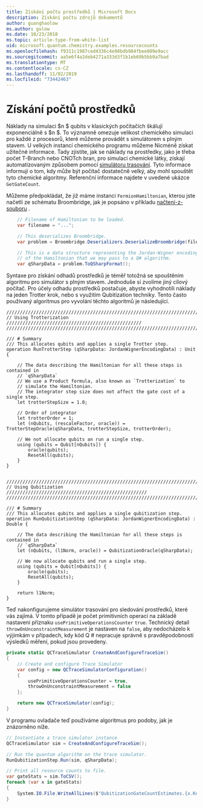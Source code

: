 ```yaml
---
title: Získání počtu prostředků | Microsoft Docs
description: Získání počtu zdrojů dokumentů
author: guanghaolow
ms.author: gulow
ms.date: 10/23/2018
ms.topic: article-type-from-white-list
uid: microsoft.quantum.chemistry.examples.resourcecounts
ms.openlocfilehash: f9311c1987ced4336c4e98bdb984fbee009e9acc
ms.sourcegitcommit: aa5e6f4a2deb4271a333d3f1b1eb69b5bb9a7bad
ms.translationtype: MT
ms.contentlocale: cs-CZ
ms.lasthandoff: 11/02/2019
ms.locfileid: "73442463"
---
```

# <a name="obtaining-resource-counts"></a>Získání počtů prostředků

Náklady na simulaci $n $ qubits v klasických počítačích škálují exponenciálně s $n $. To významně omezuje velikost chemického simulaci pro každé z procesorů, které můžeme provádět s simulátorem s plným stavem. U velkých instancí chemického programu můžeme Nicméně získat užitečné informace. Tady zjistíte, jak se náklady na prostředky, jako je třeba počet T-Branch nebo CNOTch bran, pro simulaci chemické látky, získají automatizovaným způsobem pomocí [simulátoru trasování](xref:microsoft.quantum.machines.qc-trace-simulator.intro). Tyto informace informují o tom, kdy může být počítač dostatečně velký, aby mohl spouštět tyto chemické algoritmy. Referenční informace najdete v uvedené ukázce `GetGateCount`.

Můžeme předpokládat, že již máme instanci `FermionHamiltonian`, kterou jste načetli ze schématu Broombridge, jak je popsáno v příkladu [načtení-z-souboru](xref:microsoft.quantum.chemistry.examples.loadhamiltonian) . 

```csharp
    // Filename of Hamiltonian to be loaded.
    var filename = "...";

    // This deserializes Broombridge.
    var problem = Broombridge.Deserializers.DeserializeBroombridge(filename).ProblemDescriptions.First();

    // This is a data structure representing the Jordan-Wigner encoding 
    // of the Hamiltonian that we may pass to a Q# algorithm.
    var qSharpData = problem.ToQSharpFormat();
```

Syntaxe pro získání odhadů prostředků je téměř totožná se spouštěním algoritmu pro simulátor s plným stavem. Jednoduše si zvolíme jiný cílový počítač. Pro účely odhadu prostředků postačuje, abyste vyhodnotili náklady na jeden Trotter krok, nebo s využitím Qubitization techniky. Tento často používaný algoritmus pro vyvolání těchto algoritmů je následující.

```qsharp
//////////////////////////////////////////////////////////////////////////
// Using Trotterization //////////////////////////////////////////////////
//////////////////////////////////////////////////////////////////////////

/// # Summary
/// This allocates qubits and applies a single Trotter step.
operation RunTrotterStep (qSharpData: JordanWignerEncodingData) : Unit {
    
    // The data describing the Hamiltonian for all these steps is contained in
    // `qSharpData`
    // We use a Product formula, also known as `Trotterization` to
    // simulate the Hamiltonian.
    // The integrator step size does not affect the gate cost of a single step.
    let trotterStepSize = 1.0;
    
    // Order of integrator
    let trotterOrder = 1;
    let (nQubits, (rescaleFactor, oracle)) = TrotterStepOracle(qSharpData, trotterStepSize, trotterOrder);
    
    // We not allocate qubits an run a single step.
    using (qubits = Qubit[nQubits]) {
        oracle(qubits);
        ResetAll(qubits);
    }
}


//////////////////////////////////////////////////////////////////////////
// Using Qubitization ////////////////////////////////////////////////////
//////////////////////////////////////////////////////////////////////////

/// # Summary
/// This allocates qubits and applies a single qubitization step.
operation RunQubitizationStep (qSharpData: JordanWignerEncodingData) : Double {
    
    // The data describing the Hamiltonian for all these steps is contained in
    // `qSharpData`
    let (nQubits, (l1Norm, oracle)) = QubitizationOracle(qSharpData);
    
    // We now allocate qubits and run a single step.
    using (qubits = Qubit[nQubits]) {
        oracle(qubits);
        ResetAll(qubits);
    }
    
    return l1Norm;
}
```

Teď nakonfigurujeme simulátor trasování pro sledování prostředků, které vás zajímá. V tomto případě je počet primitivních operací na základě nastavení příznaku `usePrimitiveOperationsCounter` `true`. Technický detail `throwOnUnconstraintMeasurement` je nastaven na `false`, aby nedocházelo k výjimkám v případech, kdy kód Q # nepracuje správně s pravděpodobností výsledků měření, pokud jsou provedeny.

```csharp
private static QCTraceSimulator CreateAndConfigureTraceSim()
{
    // Create and configure Trace Simulator
    var config = new QCTraceSimulatorConfiguration()
    {
        usePrimitiveOperationsCounter = true,
        throwOnUnconstraintMeasurement = false
    };

    return new QCTraceSimulator(config);
}
```

V programu ovladače teď používáme algoritmus pro podoby, jak je znázorněno níže.

```csharp
// Instantiate a trace simulator instance
QCTraceSimulator sim = CreateAndConfigureTraceSim();

// Run the quantum algorithm on the trace simulator.
RunQubitizationStep.Run(sim, qSharpData);

// Print all resource counts to file.
var gateStats = sim.ToCSV();
foreach (var x in gateStats)
{
    System.IO.File.WriteAllLines($"QubitizationGateCountEstimates.{x.Key}.csv", new string[] { x.Value });
}
```